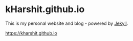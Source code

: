 # kHarshit.github.io
This is my personal website and blog - powered by [Jekyll](http://jekyllrb.com).

https://kharshit.github.io
